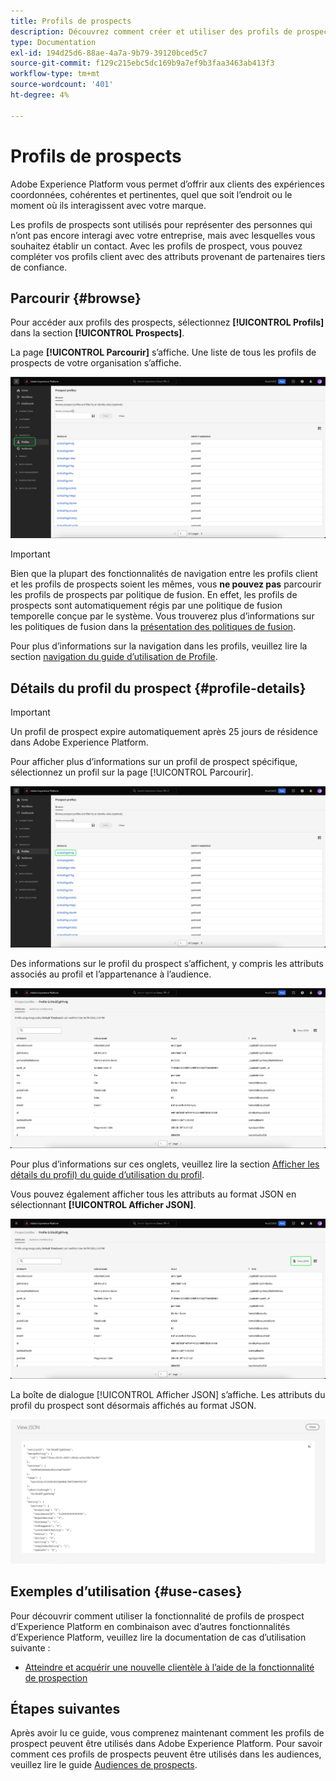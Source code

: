 ```yaml
---
title: Profils de prospects
description: Découvrez comment créer et utiliser des profils de prospects pour rassembler des informations sur des clients inconnus à l’aide d’informations tierces.
type: Documentation
exl-id: 194d25d6-88ae-4a7a-9b79-39120bced5c7
source-git-commit: f129c215ebc5dc169b9a7ef9b3faa3463ab413f3
workflow-type: tm+mt
source-wordcount: '401'
ht-degree: 4%

---
```


# Profils de prospects

Adobe Experience Platform vous permet d’offrir aux clients des expériences coordonnées, cohérentes et pertinentes, quel que soit l’endroit ou le moment où ils interagissent avec votre marque.

Les profils de prospects sont utilisés pour représenter des personnes qui n’ont pas encore interagi avec votre entreprise, mais avec lesquelles vous souhaitez établir un contact. Avec les profils de prospect, vous pouvez compléter vos profils client avec des attributs provenant de partenaires tiers de confiance.

## Parcourir {#browse}

Pour accéder aux profils des prospects, sélectionnez **[!UICONTROL Profils]** dans la section **[!UICONTROL Prospects]**.

La page **[!UICONTROL Parcourir]** s’affiche. Une liste de tous les profils de prospects de votre organisation s’affiche.

![Le bouton [!UICONTROL Profils] est mis en surbrillance et affiche la page [!UICONTROL Parcourir] pour les profils de prospects.](../images/prospect-profile/browse-profiles.png)

>[!IMPORTANT]
>
>Bien que la plupart des fonctionnalités de navigation entre les profils client et les profils de prospects soient les mêmes, vous **ne pouvez pas** parcourir les profils de prospects par politique de fusion. En effet, les profils de prospects sont automatiquement régis par une politique de fusion temporelle conçue par le système. Vous trouverez plus d’informations sur les politiques de fusion dans la [présentation des politiques de fusion](../merge-policies/overview.md).

Pour plus d’informations sur la navigation dans les profils, veuillez lire la section [navigation du guide d’utilisation de Profile](./user-guide.md#browse-identity).

## Détails du profil du prospect {#profile-details}

>[!IMPORTANT]
>
>Un profil de prospect expire automatiquement après 25 jours de résidence dans Adobe Experience Platform.

Pour afficher plus d’informations sur un profil de prospect spécifique, sélectionnez un profil sur la page [!UICONTROL Parcourir].

![Un profil de prospect est mis en surbrillance sur la page de navigation.](../images/prospect-profile/select-specific-profile.png)

Des informations sur le profil du prospect s’affichent, y compris les attributs associés au profil et l’appartenance à l’audience.

![La page des détails du profil du prospect s’affiche.](../images/prospect-profile/profile-details.png)

Pour plus d’informations sur ces onglets, veuillez lire la section [Afficher les détails du profil) du guide d’utilisation du profil](./user-guide.md#profile-detail).

Vous pouvez également afficher tous les attributs au format JSON en sélectionnant **[!UICONTROL Afficher JSON]**.

![Le bouton [!UICONTROL Afficher JSON] est mis en surbrillance sur la page des détails du profil du prospect.](../images/prospect-profile/profile-select-view-json.png)

La boîte de dialogue [!UICONTROL Afficher JSON] s’affiche. Les attributs du profil du prospect sont désormais affichés au format JSON.

![Les attributs du profil du prospect sont affichés au format JSON.](../images/prospect-profile/profile-view-json.png)

## Exemples d’utilisation {#use-cases}

Pour découvrir comment utiliser la fonctionnalité de profils de prospect d’Experience Platform en combinaison avec d’autres fonctionnalités d’Experience Platform, veuillez lire la documentation de cas d’utilisation suivante :

- [Atteindre et acquérir une nouvelle clientèle à l’aide de la fonctionnalité de prospection](../../rtcdp/partner-data/prospecting.md)

## Étapes suivantes

Après avoir lu ce guide, vous comprenez maintenant comment les profils de prospect peuvent être utilisés dans Adobe Experience Platform. Pour savoir comment ces profils de prospects peuvent être utilisés dans les audiences, veuillez lire le guide [Audiences de prospects](../../segmentation/types/prospect-audiences.md).
